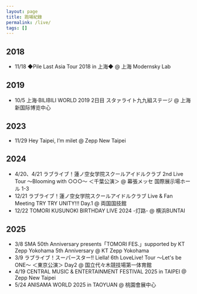 ```yaml
---
layout: page
title: 跑場紀錄
permalink: /live/
tags: []
---
```


## 2018

- 11/18 ◆Pile Last Asia Tour 2018 in 上海◆ @ 上海 Modernsky Lab

## 2019

- 10/5 上海·BILIBILI WORLD 2019 2日目 スタァライト九九組ステージ @ 上海新国际博览中心

## 2023

- 11/29 Hey Taipei, I’m milet @ Zepp New Taipei

## 2024

- 4/20、4/21 ラブライブ！蓮ノ空女学院スクールアイドルクラブ 2nd Live Tour 〜Blooming with ○○○〜 ＜千葉公演＞ @ 幕張メッセ 国際展示場ホール 1-3
- 12/21 ラブライブ！蓮ノ空女学院スクールアイドルクラブ Live & Fan Meeting TRY TRY UNITY!!! Day.1 @ 両国国技館
- 12/22 TOMORI KUSUNOKI BIRTHDAY LIVE 2024 -灯路- @ 横浜BUNTAI

## 2025

- 3/8 SMA 50th Anniversary presents「TOMORI FES.」supported by KT Zepp Yokohama 5th Anniversary @ KT Zepp Yokohama
- 3/9 ラブライブ！スーパースター!! Liella! 6th LoveLive! Tour ～Let's be ONE～ ＜東京公演＞ Day2 @ 国立代々木競技場第一体育館
- 4/19 CENTRAL MUSIC & ENTERTAINMENT FESTIVAL 2025 in TAIPEI @ Zepp New Taipei
- 5/24 ANISAMA WORLD 2025 in TAOYUAN @ 桃園會展中心
